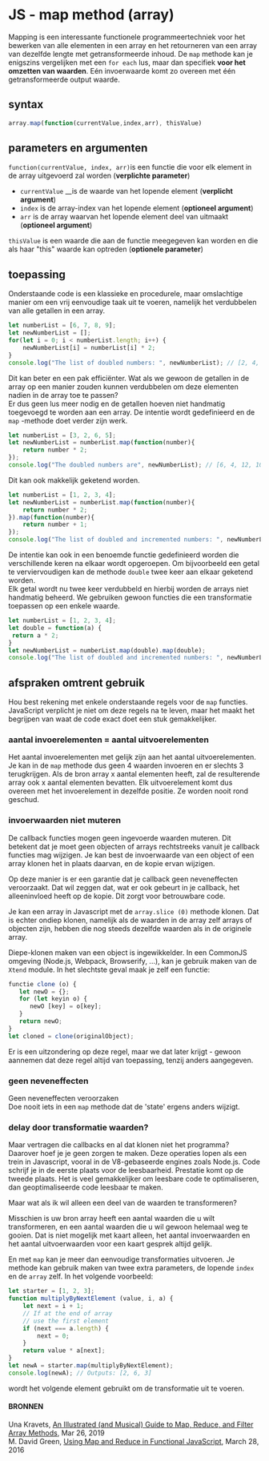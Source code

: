 # JS - map method \(array\)

Mapping is een interessante functionele programmeertechniek voor het bewerken van alle elementen in een array en het retourneren van een array van dezelfde lengte met getransformeerde inhoud. De `map` methode kan je enigszins vergelijken met een `for each` lus, maar dan specifiek **voor het omzetten van waarden**. Eén invoerwaarde komt zo overeen met één getransformeerde output waarde.

## syntax

```javascript
array.map(function(currentValue,index,arr), thisValue)
```

## parameters en argumenten

`function(currentValue, index, arr)`is een functie die voor elk element in de array uitgevoerd zal worden \(**verplichte parameter**\)

* `currentValue` __is de waarde van het lopende element \(**verplicht argument**\)
* `index` is de array-index van het lopende element \(**optioneel argument**\)
* `arr` is de array waarvan het lopende element deel van uitmaakt \(**optioneel argument**\)

`thisValue` is een waarde die aan de functie meegegeven kan worden en die als haar "this" waarde kan optreden \(**optionele parameter**\)

## toepassing

Onderstaande code is een klassieke en procedurele, maar omslachtige manier om een vrij eenvoudige taak uit te voeren, namelijk het verdubbelen van alle getallen in een array.

```javascript
let numberList = [6, 7, 8, 9];
let newNumberList = [];
for(let i = 0; i < numberList.length; i++) {
    newNumberList[i] = numberList[i] * 2;
}
console.log("The list of doubled numbers: ", newNumberList); // [2, 4, 6, 8]
```

Dit kan beter en een pak efficiënter. Wat als we gewoon de getallen in de array op een manier zouden kunnen verdubbelen om deze elementen nadien in de array toe te passen?   
Er dus geen lus meer nodig en de getallen hoeven niet handmatig toegevoegd te worden aan een array. De  intentie wordt gedefinieerd en de `map` -methode doet verder zijn werk.

```javascript
let numberList = [3, 2, 6, 5];
let newNumberList = numberList.map(function(number){
    return number * 2;
});
console.log("The doubled numbers are", newNumberList); // [6, 4, 12, 10]
```

Dit kan ook makkelijk geketend worden.

```javascript
let numberList = [1, 2, 3, 4];
let newNumberList = numberList.map(function(number){
    return number * 2;
}).map(function(number){
    return number + 1;
});
console.log("The list of doubled and incremented numbers: ", newNumberList); // [3, 5, 7, 9]
```

De intentie kan ook in een benoemde functie gedefinieerd worden die verschillende keren na elkaar wordt opgeroepen. Om bijvoorbeeld een getal te verviervoudigen kan de methode `double` twee keer aan elkaar geketend worden.   
Elk getal wordt nu twee keer verdubbeld en hierbij worden de arrays niet handmatig beheerd. We gebruiken gewoon functies die een transformatie toepassen op een enkele waarde.

```javascript
let numberList = [1, 2, 3, 4];
let double = function(a) {
 return a * 2;
}
let newNumberList = numberList.map(double).map(double);
console.log("The list of doubled and incremented numbers: ", newNumberList); // [4,8,12,16]
```

## afspraken omtrent gebruik

Hou best rekening met enkele onderstaande regels voor de `map` functies. JavaScript verplicht je niet om deze regels na te leven, maar het maakt het begrijpen van waat de code exact doet een stuk gemakkelijker.

### aantal invoerelementen = aantal uitvoerelementen

Het aantal invoerelementen met gelijk zijn aan het aantal uitvoerelementen. Je kan in de `map` methode dus geen 4 waarden invoeren en er slechts 3 terugkrijgen. Als de bron array x aantal elementen heeft, zal de resulterende array ook x aantal elementen bevatten. Elk uitvoerelement komt dus overeen met het invoerelement in dezelfde positie. Ze worden nooit rond geschud.

### invoerwaarden niet muteren

De callback functies mogen geen ingevoerde waarden muteren. Dit betekent dat je moet geen objecten of arrays rechtstreeks vanuit je callback functies mag wijzigen. Je kan best de invoerwaarde van een object of een array klonen het in plaats daarvan, en de kopie ervan wijzigen.  
  
Op deze manier is er een garantie dat je callback geen neveneffecten veroorzaakt. Dat wil zeggen dat, wat er ook gebeurt in je callback, het alleeninvloed heeft op de kopie. Dit zorgt voor betrouwbare code.  
  
Je kan een array in Javascript met de `array.slice (0)` methode klonen. Dat is echter ondiep klonen, namelijk als de waarden in de array zelf arrays of objecten zijn, hebben die nog steeds dezelfde waarden als in de originele array.  
  
Diepe-klonen maken van een object is ingewikkelder. In een CommonJS omgeving \(Node.js, Webpack, Browserify, ...\), kan je gebruik maken van de `Xtend` module. In het slechtste geval maak je zelf een functie:

```javascript
functie clone (o) {
   let newO = {};
   for (let keyin o) {
      newO [key] = o[key];
   }
   return newO;
}
let cloned = clone(originalObject);
```

Er is een uitzondering op deze regel, maar we dat later krijgt - gewoon aannemen dat deze regel altijd van toepassing, tenzij anders aangegeven.

### geen neveneffecten

Geen neveneffecten veroorzaken  
Doe nooit iets in een `map` methode dat de 'state' ergens anders wijzigt.

### delay door transformatie waarden?

Maar vertragen die callbacks en al dat klonen niet het programma? Daarover hoef je je geen zorgen te maken. Deze operaties lopen als een trein in Javascript, vooral in de V8-gebaseerde engines zoals Node.js. Code schrijf je in de eerste plaats voor de leesbaarheid. Prestatie komt op de tweede plaats. Het is veel gemakkelijker om leesbare code te optimaliseren, dan geoptimaliseerde code leesbaar te maken.

Maar wat als ik wil alleen een deel van de waarden te transformeren?

Misschien is uw bron array heeft een aantal waarden die u wilt transformeren, en een aantal waarden die u wil gewoon helemaal weg te gooien. Dat is niet mogelijk met kaart alleen, het aantal invoerwaarden en het aantal uitvoerwaarden voor een kaart gesprek altijd gelijk.

En met `map` kan je meer dan eenvoudige transformaties uitvoeren. Je methode kan gebruik maken van twee extra parameters, de lopende `index` en de `array` zelf. In het volgende voorbeeld:

```javascript
let starter = [1, 2, 3];
function multiplyByNextElement (value, i, a) {
    let next = i + 1;
    // If at the end of array
    // use the first element
    if (next === a.length) {
        next = 0;
    }
    return value * a[next];
}
let newA = starter.map(multiplyByNextElement);
console.log(newA); // Outputs: [2, 6, 3]
```

wordt het volgende element gebruikt om de transformatie uit te voeren.



#### BRONNEN

Una Kravets, [An Illustrated \(and Musical\) Guide to Map, Reduce, and Filter Array Methods](https://css-tricks.com/an-illustrated-and-musical-guide-to-map-reduce-and-filter-array-methods/), Mar 26, 2019  
M. David Green, [Using Map and Reduce in Functional JavaScript](http://www.sitepoint.com/map-reduce-functional-javascript/?utm_source=SitePoint&utm_medium=email&utm_campaign=Versioning&utm_medium=email&utm_campaign=Versioning%20433&utm_content=Versioning%20433+Version+B+CID_56cfa583c9ca80334b0f9e11cf5eecfa&utm_source=CampaignMonitor%20SitePoint&utm_term=How%20to%20use%20map%20and%20reduce%20in%20JavaScript), March 28, 2016



